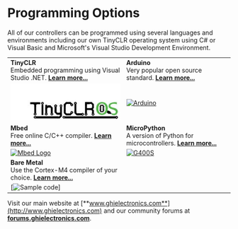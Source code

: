 # Programming Options

All of our controllers can be programmed using several languages and environments including our own TinyCLR operating system using C# or Visual Basic and Microsoft's Visual Studio Development Environment.

|  |  |
|--|--|
| **TinyCLR** </br> Embedded programming using Visual Studio .NET. [**Learn more...**](../tinyclr/intro.md) | **Arduino** </br> Very popular open source standard. [**Learn more...**](arduino.md) |
| [![TinyCLR](images/tinyclrlogo.jpg)](tinyclr.md) | [![Arduino](images/arduino_logo.png)](arduino.md) |
| **Mbed** </br> Free online C/C++ compiler. [**Learn more...**](mbed.md) | **MicroPython** </br> A version of Python for microcontrollers. [**Learn more...**](python.md) |
| [![Mbed Logo](images/mbed_logo.png)](mbed.md) | [![G400S](images/micro_python_logo.png)](python.md) |
| **Bare Metal** </br> Use the Cortex-M4 compiler of your choice. [**Learn more...**](bare-metal.md) |  | 
| [![Sample code](images/code.png)] |  |

Visit our main website at [**www.ghielectronics.com**](http://www.ghielectronics.com) and our community forums at [**forums.ghielectronics.com**](https://forums.ghielectronics.com/).

